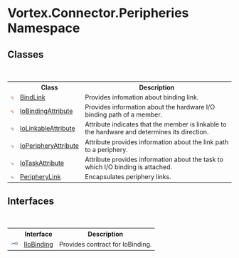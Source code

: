 # Vortex.Connector.Peripheries Namespace

## Classes
&nbsp;<table><tr><th></th><th>Class</th><th>Description</th></tr><tr><td>![Public class](media/pubclass.gif "Public class")</td><td><a href="T_Vortex_Connector_Peripheries_BindLink.md">BindLink</a></td><td>
Provides infomation about binding link.</td></tr><tr><td>![Public class](media/pubclass.gif "Public class")</td><td><a href="T_Vortex_Connector_Peripheries_IoBindingAttribute.md">IoBindingAttribute</a></td><td>
Provides information about the hardware I/O binding path of a member.</td></tr><tr><td>![Public class](media/pubclass.gif "Public class")</td><td><a href="T_Vortex_Connector_Peripheries_IoLinkableAttribute.md">IoLinkableAttribute</a></td><td>
Attribute indicates that the member is linkable to the hardware and determines its direction.</td></tr><tr><td>![Public class](media/pubclass.gif "Public class")</td><td><a href="T_Vortex_Connector_Peripheries_IoPeripheryAttribute.md">IoPeripheryAttribute</a></td><td>
Attribute provides information about the link path to a periphery.</td></tr><tr><td>![Public class](media/pubclass.gif "Public class")</td><td><a href="T_Vortex_Connector_Peripheries_IoTaskAttribute.md">IoTaskAttribute</a></td><td>
Attribute provides information about the task to which I/O binding is attached.</td></tr><tr><td>![Public class](media/pubclass.gif "Public class")</td><td><a href="T_Vortex_Connector_Peripheries_PeripheryLink.md">PeripheryLink</a></td><td>
Encapsulates periphery links.</td></tr></table>

## Interfaces
&nbsp;<table><tr><th></th><th>Interface</th><th>Description</th></tr><tr><td>![Public interface](media/pubinterface.gif "Public interface")</td><td><a href="T_Vortex_Connector_Peripheries_IIoBinding.md">IIoBinding</a></td><td>
Provides contract for IoBinding.</td></tr></table>&nbsp;
